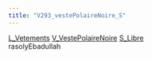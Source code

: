 ```yaml
---
title: "V293_vestePolaireNoire_S"
---
```


[L_Vetements](notes/equipements/L_Vetements.md) [V_VestePolaireNoire](notes/equipements/vetements/V_VestePolaireNoire.md) [S_Libre](notes/statut/S_Libre.md)\
rasolyEbadullah